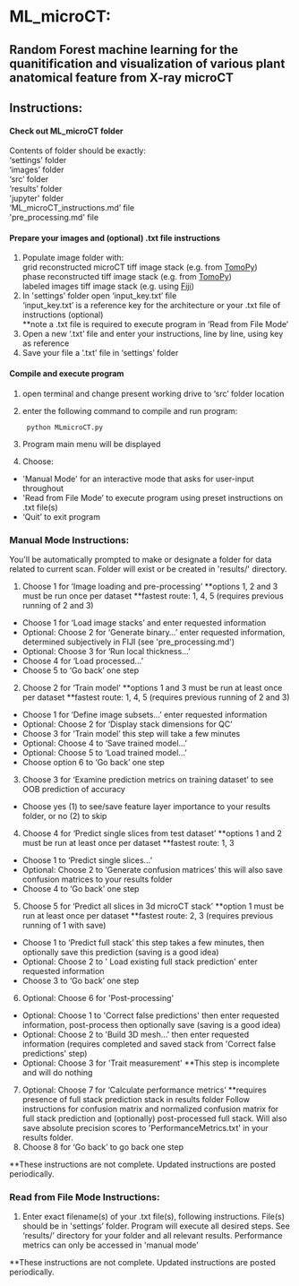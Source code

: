 #  ML_microCT:
## Random Forest machine learning for the quanitification and visualization of various plant anatomical feature from X-ray microCT

## Instructions:

#### Check out ML_microCT folder

Contents of folder should be exactly:  
‘settings’ folder  
‘images’ folder  
‘src’ folder  
‘results’ folder  
'jupyter' folder  
‘ML_microCT_instructions.md’ file  
'pre_processing.md' file  

#### Prepare your images and (optional) .txt file instructions

1) Populate image folder with:  
grid reconstructed microCT tiff image stack (e.g. from [TomoPy](https://github.com/tomopy/tomopy))  
phase reconstructed tiff image stack (e.g. from [TomoPy](https://github.com/tomopy/tomopy))  
labeled images tiff image stack (e.g. using [Fiji](https://fiji.sc/))  
2) In 'settings’ folder open ‘input_key.txt’ file  
‘input_key.txt’ is a reference key for the architecture or your .txt file of instructions (optional)  
**note a .txt file is required to execute program in ‘Read from File Mode’  
 3) Open a new ‘.txt’ file and enter your instructions, line by line, using key as reference  
 4) Save your file a ’.txt’ file in ‘settings’ folder  

#### Compile and execute program

1) open terminal and change present working drive to ‘src’ folder location
2) enter the following command to compile and run program:

        python MLmicroCT.py

3) Program main menu will be displayed
4) Choose:
- 'Manual Mode' for an interactive mode that asks for user-input throughout
- 'Read from File Mode’ to execute program using preset instructions on .txt file(s)
- ‘Quit’ to exit program

### Manual Mode Instructions:

You'll be automatically prompted to make or designate a folder for data related to current scan.
Folder will exist or be created in 'results/' directory.

1) Choose 1 for ‘Image loading and pre-processing’
**options 1, 2 and 3 must be run once per dataset
**fastest route: 1, 4, 5 (requires previous running of 2 and 3)
- Choose 1 for ‘Load image stacks’ and enter requested information
- Optional: Choose 2 for ‘Generate binary…’ enter requested information, determined subjectively in FIJI (see 'pre_processing.md')
- Optional: Choose 3 for ‘Run local thickness…’
- Choose 4 for ‘Load processed…’
- Choose 5 to ‘Go back’ one step
2) Choose 2 for ‘Train model’
**options 1 and 3 must be run at least once per dataset
**fastest route: 1, 4, 5 (requires previous running of 2 and 3)
- Choose 1 for ‘Define image subsets...’ enter requested information
- Optional: Choose 2 for ‘Display stack dimensions for QC’
- Choose 3 for ‘Train model’ this step will take a few minutes
- Optional: Choose 4 to ‘Save trained model…’
- Optional: Choose 5 to ‘Load trained model…’
- Choose option 6 to ‘Go back’ one step
3) Choose 3 for ‘Examine prediction metrics on training dataset’ to see OOB prediction of accuracy
- Choose yes (1) to see/save feature layer importance to your results folder, or no (2) to skip
4) Choose 4 for ‘Predict single slices from test dataset’
**options 1 and 2 must be run at least once per dataset
**fastest route: 1, 3
- Choose 1 to ‘Predict single slices…’
- Optional: Choose 2 to ‘Generate confusion matrices’ this will also save confusion matrices to your results folder
- Choose 4 to ‘Go back’ one step
5) Choose 5 for ‘Predict all slices in 3d microCT stack’
**option 1 must be run at least once per dataset
**fastest route: 2, 3 (requires previous running of 1 with save)
- Choose 1 to ‘Predict full stack’ this step takes a few minutes, then optionally save this prediction (saving is a good idea)
- Optional: Choose 2 to ' Load existing full stack prediction' enter requested information
- Choose 3 to ‘Go back’ one step
6) Optional: Choose 6 for 'Post-processing'
- Optional: Choose 1 to 'Correct false predictions' then enter requested information, post-process then optionally save (saving is a good idea)
- Optional: Choose 2 to 'Build 3D mesh...' then enter requested information (requires completed and saved stack from 'Correct false predictions' step)
- Optional: Choose 3 for 'Trait measurement'
**This step is incomplete and will do nothing
7) Optional: Choose 7 for ‘Calculate performance metrics’
**requires presence of full stack prediction stack in results folder
Follow instructions for confusion matrix and normalized confusion matrix for full stack prediction and (optionally) post-processed full stack. Will also save absolute precision scores to 'PerformanceMetrics.txt' in your results folder.
8) Choose 8 for ‘Go back’ to go back one step  

**These instructions are not complete. Updated instructions are posted periodically.

### Read from File Mode Instructions:
1) Enter exact filename(s) of your .txt file(s), following instructions. File(s) should be in 'settings’ folder.
Program will execute all desired steps.
See ‘results/’ directory for your folder and all relevant results.
Performance metrics can only be accessed in 'manual mode'  

**These instructions are not complete. Updated instructions are posted periodically.
